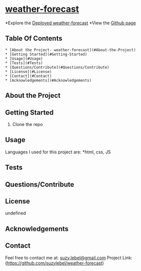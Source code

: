 # [weather-forecast]()
  
  *Explore the [Deployed weather-forecast](https://suzylebel.github.io/weather-forecast/)
  *View the [Github page](https://github.com/suzylebel/weather-forecast)

## Table Of Contents
    * [About the Project- weather-forecast](#About-the-Project)
    * [Getting Started](#Getting-Started)
    * [Usage](#Usage)
    * [Tests](#Tests)
    * [Questions/Contribute](#Questions/Contribute) 
    * [License](#License) 
    * [Contact](#Contact)
    * [Acknowledgements](#Acknowledgements)

## About the Project 

## Getting Started
  1. Clone the repo 

 

## Usage

Languages I used for this project are: 
  *html, css, JS

## Tests
  
## Questions/Contribute 



## License

undefined


## Acknowledgements

## Contact
Feel free to contact me at: suzy.lebel@gmail.com
Project Link:(https://github.com/suzylebel/weather-forecast)

  
  
  
